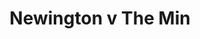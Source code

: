 ---
year: "2018"
serialNumber: "0497"
game: "Newington"
title: "Newington v The Min"
gameLocation: "Bobbing Court"
gameDate: "20/05/2018"
result: ""
resultType: ""
type: "game"
---